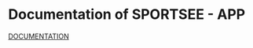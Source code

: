 # Documentation of SPORTSEE - APP

[DOCUMENTATION](https://davidweiland.github.io/SPORTSEE-davidWeiland_12_24092021/)
